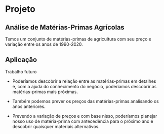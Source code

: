# Projeto
## Análise de Matérias-Primas Agrícolas 

Temos um conjunto de matérias-primas de agricultura com seu preço e variação entre os anos de 1990-2020.

## Aplicação
Trabalho futuro
* Poderíamos descobrir a relação entre as matérias-primas em detalhes e, com a ajuda do conhecimento do negócio, poderíamos descobrir as matérias-primas mais próximas.
  
* Também podemos prever os preços das matérias-primas analisando os anos anteriores.

* Prevendo a variação de preços e com base nisso, poderíamos planejar nosso uso de matéria-prima com antecedência para o próximo ano e descobrir quaisquer materiais alternativos.
